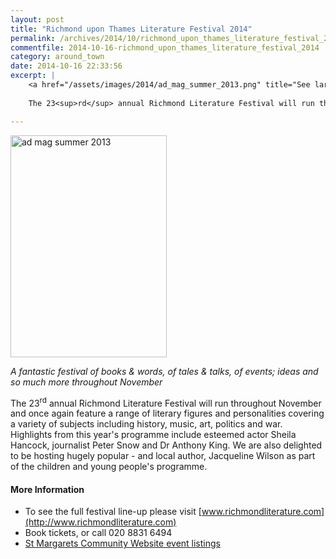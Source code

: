 ```yaml
---
layout: post
title: "Richmond upon Thames Literature Festival 2014"
permalink: /archives/2014/10/richmond_upon_thames_literature_festival_2014.html
commentfile: 2014-10-16-richmond_upon_thames_literature_festival_2014
category: around_town
date: 2014-10-16 22:33:56
excerpt: |
    <a href="/assets/images/2014/ad_mag_summer_2013.png" title="See larger version of - ad mag summer 2013"><img src="/assets/images/2014/ad_mag_summer_2013_thumb.png" width="150" height="213" alt="ad mag summer 2013" class="photo right" /></a>
    
    The 23<sup>rd</sup> annual Richmond Literature Festival will run throughout November and once again feature a range of literary figures and personalities covering a variety of subjects including history, music, art, politics and war. Highlights from this year's programme include esteemed actor Sheila Hancock, journalist Peter Snow and Dr Anthony King. We are also delighted to be hosting hugely popular - and local author, Jacqueline Wilson as part of the children and young people's programme.

---
```


<a href="/assets/images/2014/ad_mag_summer_2013.png" title="See larger version of - ad mag summer 2013"><img src="/assets/images/2014/ad_mag_summer_2013_thumb.png" width="250" height="355" alt="ad mag summer 2013" class="photo right" /></a>

*A fantastic festival of books & words, of tales & talks, of events; ideas and so much more throughout November*

The 23<sup>rd</sup> annual Richmond Literature Festival will run throughout November and once again feature a range of literary figures and personalities covering a variety of subjects including history, music, art, politics and war. Highlights from this year's programme include esteemed actor Sheila Hancock, journalist Peter Snow and Dr Anthony King. We are also delighted to be hosting hugely popular - and local author, Jacqueline Wilson as part of the children and young people's programme.

#### More Information

-   To see the full festival line-up please visit [www.richmondliterature.com](http://www.richmondliterature.com)
-   Book tickets, or call 020 8831 6494
-   [St Margarets Community Website event listings](/directory/art/200610191449)
